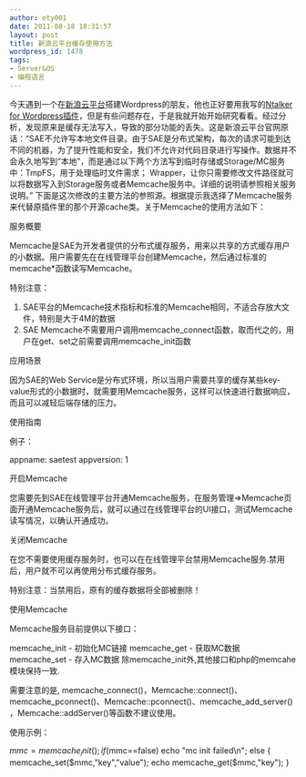 ```yaml
---
author: ety001
date: 2011-08-18 18:31:57
layout: post
title: 新浪云平台缓存使用方法
wordpress_id: 1478
tags:
- Server&OS
- 编程语言
---
```


今天遇到一个在[新浪云平台](http://sinaapp.com)搭建Wordpress的朋友，他也正好要用我写的[Ntalker for Wordpress插件](http://www.domyself.me/ntalker-for-wordpress)，但是有些问题存在，于是我就开始开始研究看看。经过分析，发现原来是缓存无法写入，导致的部分功能的丢失。这是新浪云平台官网原话：“SAE不允许写本地文件目录。由于SAE是分布式架构，每次的请求可能到达不同的机器，为了提升性能和安全，我们不允许对代码目录进行写操作。数据并不会永久地写到“本地”，而是通过以下两个方法写到临时存储或Storage/MC服务中：TmpFS，用于处理临时文件需求； Wrapper，让你只需要修改文件路径就可以将数据写入到Storage服务或者Memcache服务中。详细的说明请参照相关服务说明。”
下面是这次修改的主要方法的参照源。根据提示我选择了Memcache服务来代替原插件里的那个开源cache类。关于Memcache的使用方法如下：

服务概要

Memcache是SAE为开发者提供的分布式缓存服务，用来以共享的方式缓存用户的小数据。用户需要先在在线管理平台创建Memcache，然后通过标准的memcache*函数读写Memcache。

特别注意：

1. SAE平台的Memcache技术指标和标准的Memcache相同，不适合存放大文件，特别是大于4M的数据
2. SAE Memcache不需要用户调用memcache_connect函数，取而代之的，用户在get、set之前需要调用memcache_init函数

应用场景

因为SAE的Web Service是分布式环境，所以当用户需要共享的缓存某些key-value形式的小数据时，就需要用Memcache服务，这样可以快速进行数据响应，而且可以减轻后端存储的压力。

使用指南

例子：

appname: saetest
appversion: 1

开启Memcache

您需要先到SAE在线管理平台开通Memcache服务，在服务管理=>Memcache页面开通Memcache服务后，就可以通过在线管理平台的UI接口，测试Memcache读写情况，以确认开通成功。

关闭Memcache

在您不需要使用缓存服务时，也可以在在线管理平台禁用Memcache服务.禁用后，用户就不可以再使用分布式缓存服务。

特别注意：当禁用后，原有的缓存数据将全部被删除！

使用Memcache

Memcache服务目前提供以下接口：

memcache_init - 初始化MC链接
memcache_get - 获取MC数据
memcache_set - 存入MC数据
除memcache_init外,其他接口和php的memcahe模块保持一致.

需要注意的是, memcache_connect()，Memcache::connect()、memcache_pconnect()、Memcache::pconnect()、memcache_add_server() ，Memcache::addServer()等函数不建议使用。

使用示例：

$mmc=memcache_init();
if($mmc==false)
echo "mc init failed\n";
else
{
memcache_set($mmc,"key","value");
echo memcache_get($mmc,"key");
}

